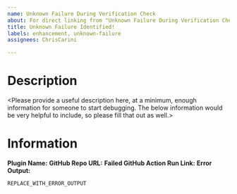 ```yaml
---
name: Unknown Failure During Verification Check
about: For direct linking from "Unknown Failure During Verification Check"
title: Unknown Failure Identified!
labels: enhancement, unknown-failure
assignees: ChrisCarini

---
```


# Description
<Please provide a useful description here, at a minimum, enough information for someone to start debugging. The below information would be very helpful to include, so please fill that out as well.>

# Information
**Plugin Name:**
**GitHub Repo URL:**
**Failed GitHub Action Run Link:**
**Error Output:**
```
REPLACE_WITH_ERROR_OUTPUT
```
